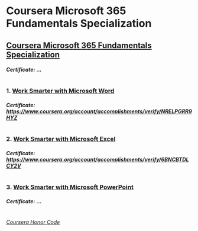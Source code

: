 # Coursera Microsoft 365 Fundamentals Specialization

## [Coursera Microsoft 365 Fundamentals Specialization](https://www.coursera.org/specializations/microsoft-365-fundamentals)
####    *Certificate:* ...
#

### 1. [Work Smarter with Microsoft Word](https://www.coursera.org/learn/microsoft-word-work-smarter?specialization=microsoft-365-fundamentals)

####    *Certificate:* _https://www.coursera.org/account/accomplishments/verify/NRELPGRR9HYZ_
#
### 2. [Work Smarter with Microsoft Excel](https://www.coursera.org/learn/microsoft-excel-work-smarter?specialization=microsoft-365-fundamentals)

####    *Certificate:* _https://www.coursera.org/account/accomplishments/verify/6BNCBTDLCY2V_
#   
### 3. [Work Smarter with Microsoft PowerPoint](https://www.coursera.org/learn/microsoft-powerpoint-work-smarter?specialization=microsoft-365-fundamentals)

####    *Certificate:* ...
#


[*Coursera Honor Code*](https://www.coursera.support/s/article/209818863-Coursera-Honor-Code?language=en_US)
